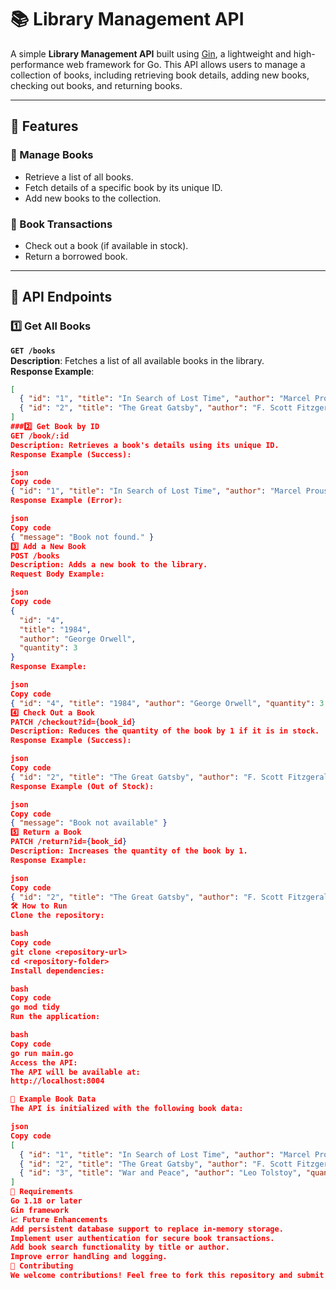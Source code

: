 # 📚 Library Management API

A simple **Library Management API** built using [Gin](https://github.com/gin-gonic/gin), a lightweight and high-performance web framework for Go. This API allows users to manage a collection of books, including retrieving book details, adding new books, checking out books, and returning books.

---

## 🚀 Features

### 📖 Manage Books
- Retrieve a list of all books.
- Fetch details of a specific book by its unique ID.
- Add new books to the collection.

### 🔄 Book Transactions
- Check out a book (if available in stock).
- Return a borrowed book.

---

## 📂 API Endpoints

### 1️⃣ Get All Books
**`GET /books`**  
**Description**: Fetches a list of all available books in the library.  
**Response Example**:
```json
[
  { "id": "1", "title": "In Search of Lost Time", "author": "Marcel Proust", "quantity": 2 },
  { "id": "2", "title": "The Great Gatsby", "author": "F. Scott Fitzgerald", "quantity": 5 }
]
###2️⃣ Get Book by ID
GET /book/:id
Description: Retrieves a book's details using its unique ID.
Response Example (Success):

json
Copy code
{ "id": "1", "title": "In Search of Lost Time", "author": "Marcel Proust", "quantity": 2 }
Response Example (Error):

json
Copy code
{ "message": "Book not found." }
3️⃣ Add a New Book
POST /books
Description: Adds a new book to the library.
Request Body Example:

json
Copy code
{
  "id": "4",
  "title": "1984",
  "author": "George Orwell",
  "quantity": 3
}
Response Example:

json
Copy code
{ "id": "4", "title": "1984", "author": "George Orwell", "quantity": 3 }
4️⃣ Check Out a Book
PATCH /checkout?id={book_id}
Description: Reduces the quantity of the book by 1 if it is in stock.
Response Example (Success):

json
Copy code
{ "id": "2", "title": "The Great Gatsby", "author": "F. Scott Fitzgerald", "quantity": 4 }
Response Example (Out of Stock):

json
Copy code
{ "message": "Book not available" }
5️⃣ Return a Book
PATCH /return?id={book_id}
Description: Increases the quantity of the book by 1.
Response Example:

json
Copy code
{ "id": "2", "title": "The Great Gatsby", "author": "F. Scott Fitzgerald", "quantity": 5 }
🛠️ How to Run
Clone the repository:

bash
Copy code
git clone <repository-url>
cd <repository-folder>
Install dependencies:

bash
Copy code
go mod tidy
Run the application:

bash
Copy code
go run main.go
Access the API:
The API will be available at:
http://localhost:8004

📝 Example Book Data
The API is initialized with the following book data:

json
Copy code
[
  { "id": "1", "title": "In Search of Lost Time", "author": "Marcel Proust", "quantity": 2 },
  { "id": "2", "title": "The Great Gatsby", "author": "F. Scott Fitzgerald", "quantity": 5 },
  { "id": "3", "title": "War and Peace", "author": "Leo Tolstoy", "quantity": 6 }
]
📌 Requirements
Go 1.18 or later
Gin framework
📈 Future Enhancements
Add persistent database support to replace in-memory storage.
Implement user authentication for secure book transactions.
Add book search functionality by title or author.
Improve error handling and logging.
🤝 Contributing
We welcome contributions! Feel free to fork this repository and submit pull requests to add features or fix bugs.

